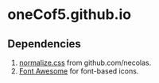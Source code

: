# oneCof5.github.io

## Dependencies
1. [normalize.css](https://github.com/necolas/normalize.css) from github.com/necolas.
2. [Font Awesome](https://fontawesome.com/) for font-based icons.
